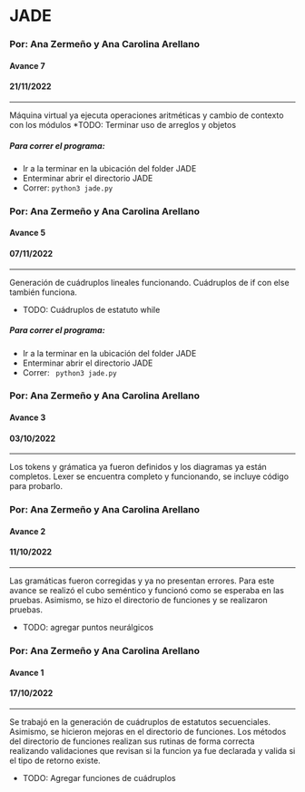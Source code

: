 # JADE

### Por: Ana Zermeño y Ana Carolina Arellano
#### Avance 7
#### 21/11/2022

-----

Máquina virtual ya ejecuta operaciones aritméticas y cambio de contexto con los módulos
*TODO: Terminar uso de arreglos y objetos

##### Para correr el programa: 
 - Ir a la terminar en la ubicación del folder JADE
 - Enterminar abrir el directorio JADE
 - Correr: ``` python3 jade.py ```


### Por: Ana Zermeño y Ana Carolina Arellano
#### Avance 5
#### 07/11/2022

-----

Generación de cuádruplos lineales funcionando. Cuádruplos de if con else también funciona.
* TODO: Cuádruplos de estatuto while

##### Para correr el programa: 
 - Ir a la terminar en la ubicación del folder JADE
 - Enterminar abrir el directorio JADE
 - Correr: ``` python3 jade.py```


### Por: Ana Zermeño y Ana Carolina Arellano
#### Avance 3
#### 03/10/2022

-----

Los tokens y grámatica ya fueron definidos y los diagramas ya están completos.
Lexer se encuentra completo y funcionando, se incluye código para probarlo.


### Por: Ana Zermeño y Ana Carolina Arellano
#### Avance 2
#### 11/10/2022

-----

Las gramáticas fueron corregidas y ya no presentan errores.
Para este avance se realizó el cubo seméntico y funcionó como se esperaba en las pruebas. Asimismo, se hizo el directorio de funciones y se realizaron pruebas.

* TODO: agregar puntos neurálgicos


### Por: Ana Zermeño y Ana Carolina Arellano
#### Avance 1
#### 17/10/2022

-----

Se trabajó en la generación de cuádruplos de estatutos secuenciales. Asimismo, se hicieron mejoras en el directorio de funciones.
Los métodos del directorio de funciones realizan sus rutinas de forma correcta realizando validaciones que revisan si la funcion ya
fue declarada y valida si el tipo de retorno existe.

* TODO: Agregar funciones de cuádruplos 


